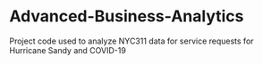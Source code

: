 # Advanced-Business-Analytics

Project code used to analyze NYC311 data for service requests for Hurricane Sandy and COVID-19
